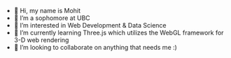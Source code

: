 - 👋 Hi, my name is Mohit
- 🏫 I’m a sophomore at UBC
- 👀 I’m interested in Web Development & Data Science
- 🌱 I’m currently learning Three.js which utilizes the WebGL framework for 3-D web rendering
- 💞️ I’m looking to collaborate on anything that needs me :)

<!---
bhmohit/bhmohit is a ✨ special ✨ repository because its `README.md` (this file) appears on your GitHub profile.
You can click the Preview link to take a look at your changes.
--->
